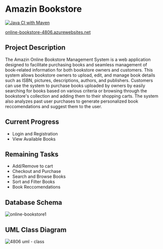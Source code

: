 # Amazin Bookstore

[![Java CI with Maven](https://github.com/waheebh1/online-bookstore/actions/workflows/maven.yml/badge.svg)](https://github.com/waheebh1/online-bookstore/actions/workflows/maven.yml)
 
[online-bookstore-4806.azurewebsites.net](online-bookstore-4806.azurewebsites.net)

## Project Description

The Amazin Online Bookstore Management System is a web application designed to facilitate purchasing books and seamless management of book-related information for both bookstore owners and customers. This system allows bookstore owners to upload, edit, and manage book details such as ISBN, pictures, descriptions, authors, and publishers. Customers can use the system to purchase books uploaded by owners by easily searching for books based on various criteria or browsing through the bookstore's collection and adding them to their shopping carts. The system also analyzes past user purchases to generate personalized book reccomendations and suggest them to the user.

## Current Progress
- Login and Registration
- View Available Books

## Remaining Tasks
- Add/Remove to cart
- Checkout and Purchase
- Search and Browse Books
- Sort and Filter Books
- Book Reccomendations

## Database Schema
![online-bookstore1](https://github.com/waheebh1/online-bookstore/assets/49663595/875f839f-f2bf-4455-99f9-bc977d10bd37)

## UML Class Diagram
![4806 uml  - class](https://github.com/waheebh1/online-bookstore/assets/59773012/c2a7848c-4110-4baa-80b7-4c0f455470cb)
